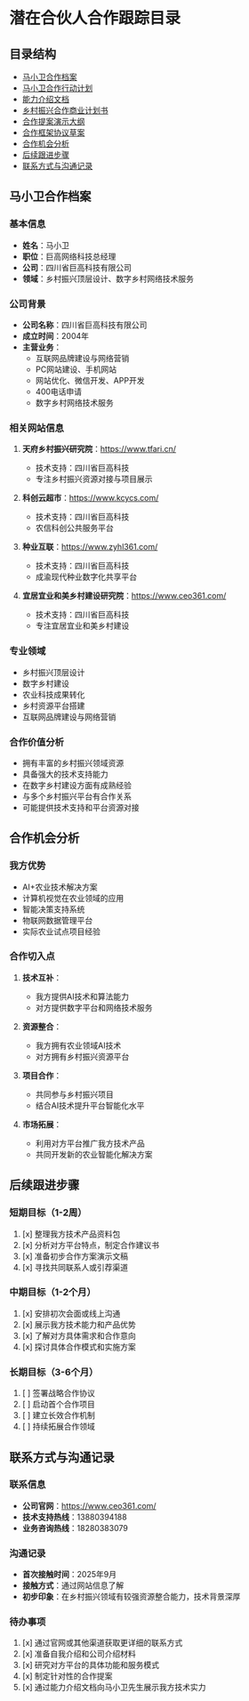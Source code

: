 # 潜在合伙人合作跟踪目录

## 目录结构
- [马小卫合作档案](./partners/ma_xiaowei_profile.md)
- [马小卫合作行动计划](./partners/ma_xiaowei_action_plan.md)
- [能力介绍文档](./partners/能力介绍文档.md)
- [乡村振兴合作商业计划书](./partners/乡村振兴合作商业计划书.md)
- [合作提案演示大纲](./partners/合作提案演示大纲.md)
- [合作框架协议草案](./partners/合作框架协议草案.md)
- [合作机会分析](#合作机会分析)
- [后续跟进步骤](#后续跟进步骤)
- [联系方式与沟通记录](#联系方式与沟通记录)

## 马小卫合作档案

### 基本信息
- **姓名**：马小卫
- **职位**：巨高网络科技总经理
- **公司**：四川省巨高科技有限公司
- **领域**：乡村振兴顶层设计、数字乡村网络技术服务

### 公司背景
- **公司名称**：四川省巨高科技有限公司
- **成立时间**：2004年
- **主营业务**：
  - 互联网品牌建设与网络营销
  - PC网站建设、手机网站
  - 网站优化、微信开发、APP开发
  - 400电话申请
  - 数字乡村网络技术服务

### 相关网站信息
1. **天府乡村振兴研究院**：https://www.tfari.cn/
   - 技术支持：四川省巨高科技
   - 专注乡村振兴资源对接与项目展示

2. **科创云超市**：https://www.kcycs.com/
   - 技术支持：四川省巨高科技
   - 农信科创公共服务平台

3. **种业互联**：https://www.zyhl361.com/
   - 技术支持：四川省巨高科技
   - 成渝现代种业数字化共享平台

4. **宜居宜业和美乡村建设研究院**：https://www.ceo361.com/
   - 技术支持：四川省巨高科技
   - 专注宜居宜业和美乡村建设

### 专业领域
- 乡村振兴顶层设计
- 数字乡村建设
- 农业科技成果转化
- 乡村资源平台搭建
- 互联网品牌建设与网络营销

### 合作价值分析
- 拥有丰富的乡村振兴领域资源
- 具备强大的技术支持能力
- 在数字乡村建设方面有成熟经验
- 与多个乡村振兴平台有合作关系
- 可能提供技术支持和平台资源对接

## 合作机会分析

### 我方优势
- AI+农业技术解决方案
- 计算机视觉在农业领域的应用
- 智能决策支持系统
- 物联网数据管理平台
- 实际农业试点项目经验

### 合作切入点
1. **技术互补**：
   - 我方提供AI技术和算法能力
   - 对方提供数字平台和网络技术服务

2. **资源整合**：
   - 我方拥有农业领域AI技术
   - 对方拥有乡村振兴资源平台

3. **项目合作**：
   - 共同参与乡村振兴项目
   - 结合AI技术提升平台智能化水平

4. **市场拓展**：
   - 利用对方平台推广我方技术产品
   - 共同开发新的农业智能化解决方案

## 后续跟进步骤

### 短期目标（1-2周）
1. [x] 整理我方技术产品资料包
2. [x] 分析对方平台特点，制定合作建议书
3. [x] 准备初步合作方案演示文稿
4. [x] 寻找共同联系人或引荐渠道

### 中期目标（1-2个月）
1. [x] 安排初次会面或线上沟通
2. [x] 展示我方技术能力和产品优势
3. [x] 了解对方具体需求和合作意向
4. [x] 探讨具体合作模式和实施方案

### 长期目标（3-6个月）
1. [ ] 签署战略合作协议
2. [ ] 启动首个合作项目
3. [ ] 建立长效合作机制
4. [ ] 持续拓展合作领域

## 联系方式与沟通记录

### 联系信息
- **公司官网**：https://www.ceo361.com/
- **技术支持热线**：13880394188
- **业务咨询热线**：18280383079

### 沟通记录
- **首次接触时间**：2025年9月
- **接触方式**：通过网站信息了解
- **初步印象**：在乡村振兴领域有较强资源整合能力，技术背景深厚

### 待办事项
1. [x] 通过官网或其他渠道获取更详细的联系方式
2. [x] 准备自我介绍和公司介绍材料
3. [x] 研究对方平台的具体功能和服务模式
4. [x] 制定针对性的合作提案
5. [x] 通过能力介绍文档向马小卫先生展示我方技术实力